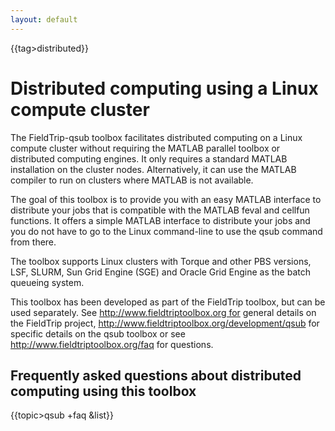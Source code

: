 ```yaml
---
layout: default
---
```


{{tag>distributed}}

# Distributed computing using a Linux compute cluster

The FieldTrip-qsub toolbox facilitates distributed computing on
a Linux compute cluster without requiring the MATLAB parallel toolbox or distributed
computing engines. It only requires a standard MATLAB installation on the
cluster nodes. Alternatively, it can use the MATLAB compiler to run on clusters
where MATLAB is not available.

The goal of this toolbox is to provide you with an easy MATLAB interface to
distribute your jobs that is compatible with the MATLAB feval and cellfun
functions.  It offers a simple MATLAB interface to distribute your jobs and you
do not have to go to the Linux command-line to use the qsub command from there.

The toolbox supports Linux clusters with Torque and other PBS versions, LSF, SLURM, Sun
Grid Engine (SGE) and Oracle Grid Engine as the batch queueing
system.

This toolbox has been developed as part of the FieldTrip toolbox, but can be
used separately. See http://www.fieldtriptoolbox.org for general details on the
FieldTrip project, http://www.fieldtriptoolbox.org/development/qsub for specific
details on the qsub toolbox or see http://www.fieldtriptoolbox.org/faq for questions.
## Frequently asked questions about distributed computing using this toolbox

{{topic>qsub +faq &list}}


